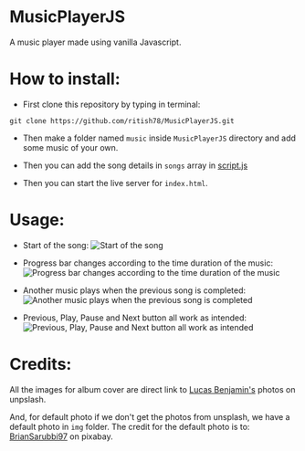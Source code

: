 # MusicPlayerJS
A music player made using vanilla Javascript.

# How to install: 
* First clone this repository by typing in terminal:
````
git clone https://github.com/ritish78/MusicPlayerJS.git
````
* Then make a folder named `music` inside `MusicPlayerJS` directory and add some music of your own.

* Then you can add the song details in `songs` array in [script.js](https://github.com/ritish78/MusicPlayerJS/blob/main/script.js)

* Then you can start the live server for `index.html`.

# Usage:

* Start of the song:
![Start of the song](https://user-images.githubusercontent.com/36816476/111090627-88122580-8584-11eb-82d8-464ca288620e.PNG)

* Progress bar changes according to the time duration of the music:
![Progress bar changes according to the time duration of the music](https://user-images.githubusercontent.com/36816476/111090678-a710b780-8584-11eb-81f1-51b606761dda.PNG)

* Another music plays when the previous song is completed:
![Another music plays when the previous song is completed](https://user-images.githubusercontent.com/36816476/111090703-c4458600-8584-11eb-800b-2122c9f65f7e.PNG)

* Previous, Play, Pause and Next button all work as intended: 
![Previous, Play, Pause and Next button all work as intended](https://user-images.githubusercontent.com/36816476/111090720-d6272900-8584-11eb-8df5-0bd4baf94d78.PNG)

# Credits:
All the images for album cover are direct link to [Lucas Benjamin's](https://unsplash.com/@aznbokchoy) photos on unpslash.

And, for default photo if we don't get the photos from unsplash, we have a default photo in `img` folder.
The credit for the default photo is to: [BrianSarubbi97](https://pixabay.com/users/briansarubbi97-18796645/) on pixabay.
